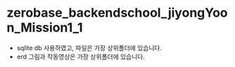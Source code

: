 # zerobase_backendschool_jiyongYoon_Mission1_1

- sqlite db 사용하였고, 파일은 가장 상위폴더에 있습니다.
- erd 그림과 작동영상은 가장 상위폴더에 있습니다.
